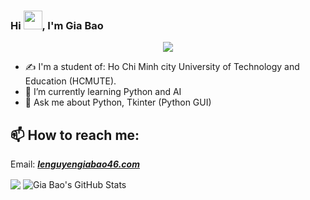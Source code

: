 ### Hi <img src="https://raw.githubusercontent.com/MartinHeinz/MartinHeinz/master/wave.gif" width="30px">, I'm Gia Bao

<p align="center"><img src="https://media.giphy.com/media/l1J9RFoDzCDrkqtEc/giphy.gif" /></p>

- ✍ I'm a student of: Ho Chi Minh city University of Technology and Education (HCMUTE).
- 🌱 I’m currently learning Python and AI
- 💬 Ask me about Python, Tkinter (Python GUI)


## 📫 How to reach me:
Email: [***lenguyengiabao46.com***](mailto:lenguyengiabao46@gmail.com)

<img align="center" src="https://github-readme-stats.vercel.app/api/top-langs/?username=LeNguyenGiaBao&hide=java,html&title_color=ffffff&text_color=c9cacc&icon_color=2bbc8a&bg_color=1d1f21" />

<img align="center" src="https://github-readme-stats.vercel.app/api?username=LeNguyenGiaBao&show_icons=true&line_height=27&count_private=true&title_color=ffffff&text_color=c9cacc&icon_color=2bbc8a&bg_color=1d1f21" alt="Gia Bao's GitHub Stats" />
<!--
**LeNguyenGiaBao/lenguyengiabao** is a ✨ _special_ ✨ repository because its `README.md` (this file) appears on your GitHub profile.

Here are some ideas to get you started:

- ✍ I'm a student of: Ho Chi Minh city University of Technology and Education (HCMUTE).
- 🌱 I’m currently learning Python and AI
- 👯 I’m looking to collaborate on ...
- 🤔 I’m looking for help with 
- 💬 Ask me about ...
- 📫 How to reach me: ...
- 😄 Pronouns: ...
- ⚡ Fun fact: ...
- 
### Connect with me:
[<img align=”left” alt=”devopsbyte.com” width=”22px” src=”https://raw.githubusercontent.com/iconic/open-iconic/master/svg/globe.svg" />][website]
[<img align=”left” alt=”jjames- | LinkedIn” width=”22px” src=”https://cdn.jsdelivr.net/npm/simple-icons@v3/icons/linkedin.svg" />][linkedin]
[<img align=”left” alt=”jobin_james_ride | Instagram” width=”22px” src=”https://cdn.jsdelivr.net/npm/simple-icons@v3/icons/instagram.svg" />][instagram]
-->
